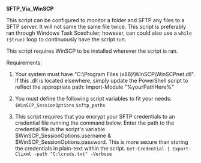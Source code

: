 **SFTP_Via_WinSCP**

This script can be configured to monitor a folder and SFTP any files to a SFTP server. It will not same the same file twice. This script is preferably ran through Windows Task Scedhuler; however, can could also use a `while ($true)` loop to continuously have the script run. 

This script requires WinSCP to be installed wherever the script is ran.  

Requirements: 
1. Your system must have "C:\Program Files (x86)\WinSCP\WinSCPnet.dll". If this .dll is located elsewhere, simply update the PowerShell script to reflect the appropriate path:
	Import-Module "%yourPathHere%"

2. You must define the following script variables to fit your needs: 
	`$WinSCP_SessionOptions` 
	`$sftp_paths` 

3. This script requires that you encrypt your SFTP credentials to an credential file running the command below. Enter the path to the credential file in the script's variable $WinSCP_SessionOptions.username & $WinSCP_SessionOptions.password. This is more secure than storing the credentials in plain-text within the script. 
	`Get-Credential | Export-Clixml -path "C:\creds.txt" -Verbose` 
